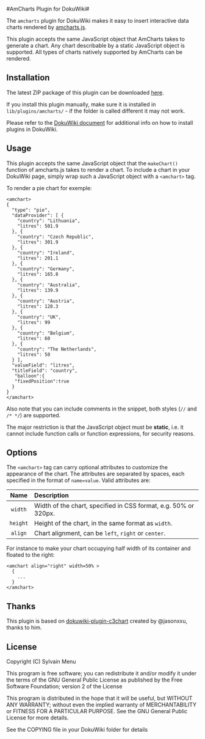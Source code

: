 #AmCharts Plugin for DokuWiki#

The `amcharts` plugin for DokuWiki makes it easy to insert interactive data charts rendered by [amcharts.js](http://www.amcharts.com/).

This plugin accepts the same JavaScript object that AmCharts takes to generate a chart. Any chart describable by a static JavaScript object is supported. All types of charts natively supported by AmCharts can be rendered.

## Installation ##
The latest ZIP package of this plugin can be downloaded [here](https://github.com/35niavlys/dokuwiki-plugin-amcharts/archive/master.zip).

If you install this plugin manually, make sure it is installed in `lib/plugins/amcharts/` - if the folder is called different it may not work.

Please refer to the [DokuWiki document](http://www.dokuwiki.org/plugins) for additional info on how to install plugins in DokuWiki.

## Usage ##
This plugin accepts the same JavaScript object that the `makeChart()` function of amcharts.js takes to render a chart. To include a chart in your DokuWiki page, simply wrap such a JavaScript object with a `<amchart>` tag.

To render a pie chart for exemple:
```
<amchart>
{
  "type": "pie",
  "dataProvider": [ {
    "country": "Lithuania",
    "litres": 501.9
  }, {
    "country": "Czech Republic",
    "litres": 301.9
  }, {
    "country": "Ireland",
    "litres": 201.1
  }, {
    "country": "Germany",
    "litres": 165.8
  }, {
    "country": "Australia",
    "litres": 139.9
  }, {
    "country": "Austria",
    "litres": 128.3
  }, {
    "country": "UK",
    "litres": 99
  }, {
    "country": "Belgium",
    "litres": 60
  }, {
    "country": "The Netherlands",
    "litres": 50
  } ],
  "valueField": "litres",
  "titleField": "country",
   "balloon":{
   "fixedPosition":true
  }
}
</amchart>
```

Also note that you can include comments in the snippet, both styles (`//` and `/* */`) are supported.

The major restriction is that the JavaScript object must be **static**, i.e. it cannot include function calls or function expressions, for security reasons.

## Options ##
The `<amchart>` tag can carry optional attributes to customize the appearance of the chart. The attributes are separated by spaces, each specified in the format of `name=value`. Valid attributes are:

| Name     | Description |
|:--------:|:----------- |
| `width`  | Width of the chart, specified in CSS format, e.g. 50% or 320px. |
| `height` | Height of the chart, in the same format as `width`. |
| `align`  | Chart alignment, can be `left`, `right` or `center`. |

For instance to make your chart occupying half width of its container and floated to the right:
```
<amchart align="right" width=50% >
  {
    ...
  }
</amchart>
```

## Thanks ##
This plugin is based on [dokuwiki-plugin-c3chart](https://github.com/jasonxxu/dokuwiki-plugin-c3chart) created by @jasonxxu, thanks to him.

## License ##
Copyright (C) Sylvain Menu

This program is free software; you can redistribute it and/or modify
it under the terms of the GNU General Public License as published by
the Free Software Foundation; version 2 of the License

This program is distributed in the hope that it will be useful,
but WITHOUT ANY WARRANTY; without even the implied warranty of
MERCHANTABILITY or FITNESS FOR A PARTICULAR PURPOSE.  See the
GNU General Public License for more details.

See the COPYING file in your DokuWiki folder for details
